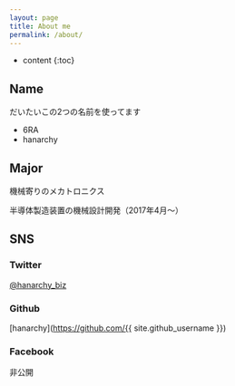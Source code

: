```yaml
---
layout: page
title: About me
permalink: /about/
---
```


* content
{:toc}

## Name
だいたいこの2つの名前を使ってます
- 6RA
- hanarchy

## Major
機械寄りのメカトロニクス

半導体製造装置の機械設計開発（2017年4月～）

## SNS

### Twitter
[@hanarchy_biz](https://twitter.com/hanarchy_biz)

### Github
[hanarchy](https://github.com/{{ site.github_username }})

### Facebook
非公開
